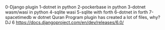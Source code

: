 0-Django plugin 
    1-dotnet in python
    2-pockerbase in python
    3-dotnet wasm/wasi in python
    4-sqlite wasi 
    5-sqlite with forth
    6-dotnet in forth
    7-spacetimedb w dotnet
Quran Program
plugin has created a lot of files, why?
DJ 6
https://docs.djangoproject.com/en/dev/releases/6.0/
